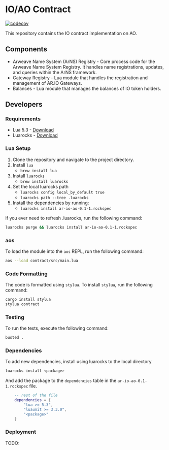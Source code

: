 # IO/AO Contract
[![codecov](https://codecov.io/github/ar-io/ao-pilot/graph/badge.svg?token=0VUJ3RH9X1)](https://codecov.io/github/ar-io/ao-pilot)

This repository contains the IO contract implementation on AO.

## Components

- Arweave Name System (ArNS) Registry - Core process code for the Arweave Name System Registry. It handles name registrations, updates, and queries within the ArNS framework.
- Gateway Registry - Lua module that handles the registration and management of AR.IO Gateways.
- Balances - Lua module that manages the balances of IO token holders.

## Developers

### Requirements

- Lua 5.3 - [Download](https://www.lua.org/download.html)
- Luarocks - [Download](https://luarocks.org/)

### Lua Setup

1. Clone the repository and navigate to the project directory.
1. Install `lua`
    - `brew install lua`
1. Install `luarocks`
    - `brew install luarocks`
1. Set the local luarocks path
    - `luarocks config local_by_default true`
    - `luarocks path --tree .luarocks`
1. Install the dependencies by running:
    - `luarocks install ar-io-ao-0.1-1.rockspec`

If you ever need to refresh .luarocks, run the following command:

```sh
luarocks purge && luarocks install ar-io-ao-0.1-1.rockspec
```

### aos

To load the module into the `aos` REPL, run the following command:

```sh
aos --load contract/src/main.lua
```

### Code Formatting

The code is formatted using `stylua`. To install `stylua`, run the following command:

```sh
cargo install stylua
stylua contract
```

### Testing

To run the tests, execute the following command:

```sh
busted .
```

### Dependencies

To add new dependencies, install using luarocks to the local directory

```sh
luarocks install <package>
```

And add the package to the `dependencies` table in the `ar-io-ao-0.1-1.rockspec` file.

```lua
    -- rest of the file
    dependencies = {
        "lua >= 5.3",
        "luaunit >= 3.3.0",
        "<package>"
    }
```

### Deployment

TODO:

